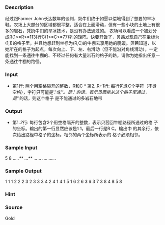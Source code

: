 
### Description
经过跟Farmer John长达数年的谈判，奶牛们终于如愿以偿地得到了想要的旱冰鞋。农场上大部分的区域都很平整，适合在上面滑动，但有一些小块的土地上有很多的岩石，凭奶牛们的旱冰技术，是没有办法通过的。 农场可以看成一个被划分成R(1<=R<=113)行C(1<=C<=77)列的矩阵。快要开饭了，贝茜发现自己在坐标为(1,1)的格子里，并且她想赶到坐标为(R,C)的牛棚去享用她的晚饭。贝茜知道，以她所在的格子为起点，每次向上、下、左、右滑动（但不能沿对角线滑动），一定能找到一条通往牛棚的、不经过任何有大量岩石的格子的路。请你为她指出任意一条通往牛棚的路径。
### Input
* 第1行: 两个用空格隔开的整数，R和C * 第2..R+1行: 每行包含C个字符（不含空格），字符只可能是'.'或'*'。是'.' 的话，表示贝茜能从这个格子里通过，是'*'的话，则这个格子 是不能通过的多岩石地带 
### Output
* 第1..?行: 每行包含2个用空格隔开的整数，表示贝茜回牛棚路径所通过的格 子的坐标。输出的第一行显然应该是1 1，最后一行是R C。输出中 的其余行，依次给出路径中格子的坐标，相邻的两个坐标所表示的 格子必须相邻。 
### Sample Input
5 8
..*...**
*.*.*.**
*...*...
*.*.*.*.
....*.*.



### Sample Output
1 1
1 2
2 2
3 2
3 3
3 4
2 4
1 4
1 5
1 6
2 6
3 6
3 7
3 8
4 8
5 8
### Hint

### Source
Gold